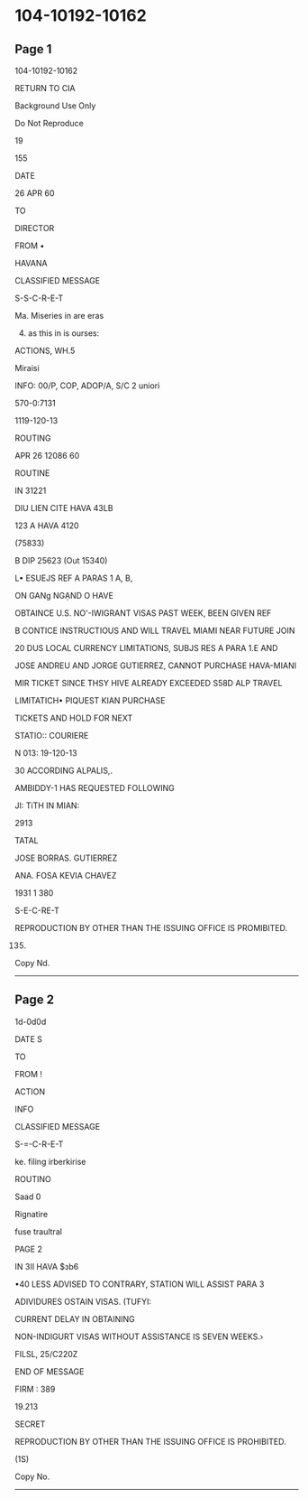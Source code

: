 # 104-10192-10162

## Page 1

104-10192-10162

RETURN TO CIA

Background Use Only

Do Not Reproduce

19

155

DATE

26 APR 60

TO

DIRECTOR

FROM •

HAVANA

CLASSIFIED MESSAGE

S-S-C-R-E-T

Ma. Miseries in are eras

4) as this in is ourses:

ACTIONS, WH.5

Miraisi

INFO: 00/P, COP, ADOP/A, S/C 2 uniori

570-0:7131

1119-120-13

ROUTING

APR 26 12086 60

ROUTINE

IN 31221

DIU LIEN CITE HAVA 43LB

123 A HAVA 4120

(75833)

B DIP 25623 (Out 15340)

L• ESUEJS REF A PARAS 1 A, B,

ON GANg NGẠND O HAVE

OBTAINCE U.S. NO'-IWIGRANT VISAS PAST WEEK, BEEN GIVEN REF

B CONTICE INSTRUCTIOUS AND WILL TRAVEL MIAMI NEAR FUTURE JOIN

20 DUS LOCAL CURRENCY LIMITATIONS, SUBJS RES A PARA 1.E AND

JOSE ANDREU AND JORGE GUTIERREZ, CANNOT PURCHASE HAVA-MIANI

MIR TICKET SINCE THSY HIVE ALREADY EXCEEDED S58D ALP TRAVEL

LIMITATICH• PIQUEST KIAN PURCHASE

TICKETS AND HOLD FOR NEXT

STATIO:: COURIERE

N 013: 19-120-13

30 ACCORDING ALPALIS,.

AMBIDDY-1 HAS REQUESTED FOLLOWING

JI: TiTH IN MIAN:

2913

TATAL

JOSE BORRAS. GUTIERREZ

ANA. FOSA KEVIA CHAVEZ

1931 1 380

S-E-C-RE-T

REPRODUCTION BY OTHER THAN THE ISSUING OFFICE IS PROMIBITED.

135)

Copy Nd.

---

## Page 2

1d-0d0d

DATE S

TO

FROM !

ACTION

INFO

CLASSIFIED MESSAGE

S-=-C-R-E-T

ke. filing irberkirise

ROUTINO

Saad 0

Rignatire

fuse traultral

PAGE 2

IN ЗII HAVA $зb6

•40 LESS ADVISED TO CONTRARY, STATION WILL ASSIST PARA 3

ADIVIDURES OSTAIN VISAS. (TUFYI:

CURRENT DELAY IN OBTAINING

NON-INDIGURT VISAS WITHOUT ASSISTANCE IS SEVEN WEEKS.›

FILSL, 25/C220Z

END OF MESSAGE

FIRM : 389

19.213

SECRET

REPRODUCTION BY OTHER THAN THE ISSUING OFFICE IS PROHIBITED.

(1S)

Copy No.

---

